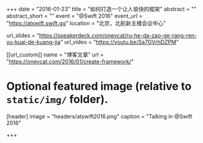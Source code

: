 +++
date = "2016-01-23"
title = "如何打造一个让人愉快的框架"
abstract = ""
abstract_short = ""
event = "@Swift 2016"
event_url = "https://atswift.swift.gg"
location = "北京，北航新主楼会议中心"

url_slides = "https://speakerdeck.com/onevcat/ru-he-da-zao-ge-rang-ren-yu-kuai-de-kuang-jia"
url_video = "https://youtu.be/Sa7GVrhDZPM"

[[url_custom]]
name = "博客文章"
url = "https://onevcat.com/2016/01/create-framework/"

# Optional featured image (relative to `static/img/` folder).
[header]
image = "headers/atswift2016.png"
caption = "Talking in @Swift 2016"

+++

